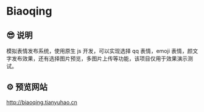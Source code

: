 # Biaoqing

## 😎 说明

模拟表情发布系统，使用原生 js 开发，可以实现选择 qq 表情，emoji 表情，颜文字发布效果，还有选择图片预览，多图片上传等功能，该项目仅用于效果演示测试。

## ⚙️ 预览网站

http://biaoqing.tianyuhao.cn
